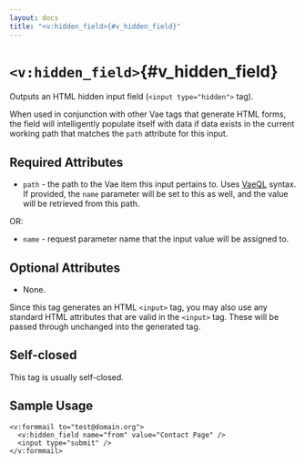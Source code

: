 ```yaml
---
layout: docs
title: "<v:hidden_field>{#v_hidden_field}"
---
```


# `<v:hidden_field>`{#v_hidden_field}

Outputs an HTML hidden input field (`<input type="hidden">` tag).

When used in conjunction with other Vae tags that generate HTML forms,
the field will intelligently populate itself with data if data exists in
the current working path that matches the `path` attribute for this
input.

## Required Attributes

-   `path` - the path to the Vae item this input pertains to. Uses
    [VaeQL](#vaeql) syntax. If provided, the `name` parameter will be
    set to this as well, and the value will be retrieved from this path.

OR:

-   `name` - request parameter name that the input value will be
    assigned to.

## Optional Attributes

-   None.

Since this tag generates an HTML `<input>` tag, you may also use any
standard HTML attributes that are valid in the `<input>` tag. These will
be passed through unchanged into the generated tag.

## Self-closed

This tag is usually self-closed.

## Sample Usage

    <v:formmail to="test@domain.org">
      <v:hidden_field name="from" value="Contact Page" />
      <input type="submit" />
    </v:formmail>
